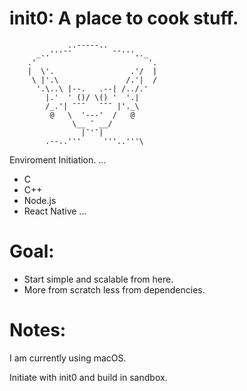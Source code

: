# init0: A place to cook stuff.

                 ..-----..
          _..'''¯¯         ¯¯'''.._
        .'                         '.
        |  \'.                 .'/  |
         \ |'.\               /.'|  /
          '.\..\ |--.   .--| /../.'
            |.'  ' ()/ \() '  '.|
            /_.'| ¯¯¯   ¯¯¯ |'._\
             @   \  '---'  /   @
                  \__ ¯ __/
                    |¯'¯|
            .--..'''     '''..'''\

Enviroment Initiation.
...
+ C
+ C++
+ Node.js
+ React Native
...
# Goal:
- Start simple and scalable from here.
- More from scratch less from dependencies.

# Notes:
I am currently using macOS.

Initiate with init0 and build in sandbox.
